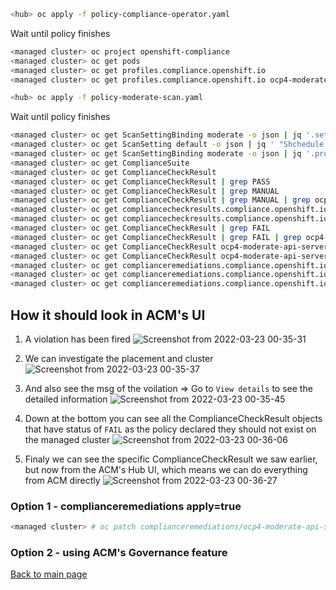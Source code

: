 ```bash
<hub> oc apply -f policy-compliance-operator.yaml
```

Wait until policy finishes

```bash
<managed cluster> oc project openshift-compliance
<managed cluster> oc get pods
<managed cluster> oc get profiles.compliance.openshift.io
<managed cluster> oc get profiles.compliance.openshift.io ocp4-moderate -ojson | jq '.rules' | less
```

```bash
<hub> oc apply -f policy-moderate-scan.yaml
```

Wait until policy finishes

```bash
<managed cluster> oc get ScanSettingBinding moderate -o json | jq '.settingsRef'
<managed cluster> oc get ScanSetting default -o json | jq ' "Shchedule: " + .schedule, "Nodes to Scan: " + .roles[]'
<managed cluster> oc get ScanSettingBinding moderate -o json | jq '.profiles'
<managed cluster> oc get ComplianceSuite
<managed cluster> oc get ComplianceCheckResult
<managed cluster> oc get ComplianceCheckResult | grep PASS
<managed cluster> oc get ComplianceCheckResult | grep MANUAL
<managed cluster> oc get ComplianceCheckResult | grep MANUAL | grep ocp4-moderate-general-default-namespace-use
<managed cluster> oc get compliancecheckresults.compliance.openshift.io ocp4-moderate-general-default-namespace-use -o jsonpath='{.description}'
<managed cluster> oc get compliancecheckresults.compliance.openshift.io ocp4-moderate-general-default-namespace-use -o jsonpath='{.instructions}'
<managed cluster> oc get ComplianceCheckResult | grep FAIL
<managed cluster> oc get ComplianceCheckResult | grep FAIL | grep ocp4-moderate-api-server-encryption-provider-config
<managed cluster> oc get ComplianceCheckResult ocp4-moderate-api-server-encryption-provider-config -o jsonpath='{.description}'
<managed cluster> oc get ComplianceCheckResult ocp4-moderate-api-server-encryption-provider-config -o jsonpath='{.instructions}'
<managed cluster> oc get complianceremediations.compliance.openshift.io
<managed cluster> oc get complianceremediations.compliance.openshift.io  | grep ocp4-moderate-api-server-encryption-provider-config
<managed cluster> oc get complianceremediations.compliance.openshift.io ocp4-moderate-api-server-encryption-provider-config -o json | jq '"Spec:", .spec,"Status:", .status'
```

## How it should look in ACM's UI

1. A violation has been fired
![Screenshot from 2022-03-23 00-35-31](https://user-images.githubusercontent.com/60185557/159587810-ce16e5f5-41b6-4fae-b20c-65bc3b9334e0.png)

2. We can investigate the placement and cluster
![Screenshot from 2022-03-23 00-35-37](https://user-images.githubusercontent.com/60185557/159587818-a02bab3f-7c5f-4f9b-a987-ab488be2b5f8.png)

3. And also see the msg of the voilation => Go to `View details` to see the detailed information
![Screenshot from 2022-03-23 00-35-45](https://user-images.githubusercontent.com/60185557/159587844-10a57b01-8a98-4f75-9403-b6c959b157c8.png)

4. Down at the bottom you can see all the ComplianceCheckResult objects that have status of `FAIL` as the policy declared they should not exist on the managed cluster
![Screenshot from 2022-03-23 00-36-06](https://user-images.githubusercontent.com/60185557/159587862-0a2f70ef-73eb-4f8b-8802-fe8623b1ab2e.png)

5. Finaly we can see the specific ComplianceCheckResult we saw earlier, but now from the ACM's Hub UI, which means we can do everything from ACM directly
![Screenshot from 2022-03-23 00-36-27](https://user-images.githubusercontent.com/60185557/159587871-425c669c-12cb-4678-b3d8-46bcb49470db.png)


### Option 1 - complianceremediations apply=true
```bash
<managed cluster> # oc patch complianceremediations/ocp4-moderate-api-server-encryption-provider-config --patch '{"spec":{"apply":true}}' --type=merge
```
### Option 2 - using ACM's Governance feature
[Back to main page](https://github.com/tommeramber/openshift-commons)
